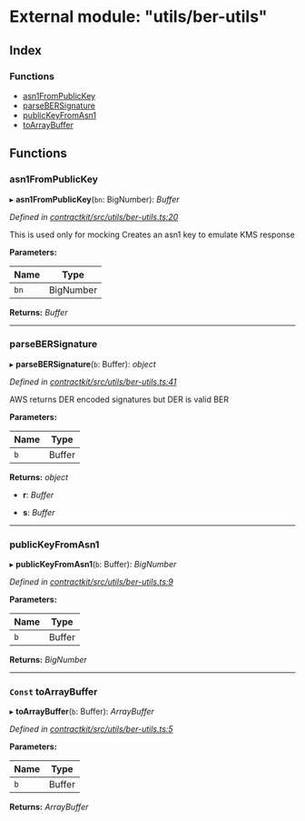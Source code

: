 # External module: "utils/ber-utils"

## Index

### Functions

* [asn1FromPublicKey](_utils_ber_utils_.md#asn1frompublickey)
* [parseBERSignature](_utils_ber_utils_.md#parsebersignature)
* [publicKeyFromAsn1](_utils_ber_utils_.md#publickeyfromasn1)
* [toArrayBuffer](_utils_ber_utils_.md#const-toarraybuffer)

## Functions

###  asn1FromPublicKey

▸ **asn1FromPublicKey**(`bn`: BigNumber): *Buffer*

*Defined in [contractkit/src/utils/ber-utils.ts:20](https://github.com/celo-org/celo-monorepo/blob/master/packages/contractkit/src/utils/ber-utils.ts#L20)*

This is used only for mocking
Creates an asn1 key to emulate KMS response

**Parameters:**

Name | Type |
------ | ------ |
`bn` | BigNumber |

**Returns:** *Buffer*

___

###  parseBERSignature

▸ **parseBERSignature**(`b`: Buffer): *object*

*Defined in [contractkit/src/utils/ber-utils.ts:41](https://github.com/celo-org/celo-monorepo/blob/master/packages/contractkit/src/utils/ber-utils.ts#L41)*

AWS returns DER encoded signatures but DER is valid BER

**Parameters:**

Name | Type |
------ | ------ |
`b` | Buffer |

**Returns:** *object*

* **r**: *Buffer*

* **s**: *Buffer*

___

###  publicKeyFromAsn1

▸ **publicKeyFromAsn1**(`b`: Buffer): *BigNumber*

*Defined in [contractkit/src/utils/ber-utils.ts:9](https://github.com/celo-org/celo-monorepo/blob/master/packages/contractkit/src/utils/ber-utils.ts#L9)*

**Parameters:**

Name | Type |
------ | ------ |
`b` | Buffer |

**Returns:** *BigNumber*

___

### `Const` toArrayBuffer

▸ **toArrayBuffer**(`b`: Buffer): *ArrayBuffer*

*Defined in [contractkit/src/utils/ber-utils.ts:5](https://github.com/celo-org/celo-monorepo/blob/master/packages/contractkit/src/utils/ber-utils.ts#L5)*

**Parameters:**

Name | Type |
------ | ------ |
`b` | Buffer |

**Returns:** *ArrayBuffer*
